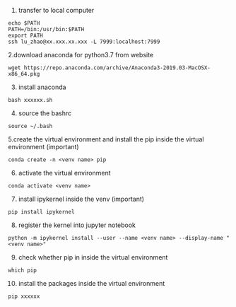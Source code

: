 1. transfer to local computer
```
echo $PATH  
PATH=/bin:/usr/bin:$PATH  
export PATH  
ssh lu_zhao@xx.xxx.xx.xxx -L 7999:localhost:7999  
```

2.download anaconda for python3.7 from website
```
wget https://repo.anaconda.com/archive/Anaconda3-2019.03-MacOSX-x86_64.pkg
```

3. install anaconda
```
bash xxxxxx.sh
```

4. source the bashrc
```
source ~/.bash
```

5.create the virtual environment and install the pip inside the virtual environment (important)
```
conda create -n <venv name> pip 
```

6. activate the virtual environment
```
conda activate <venv name> 
```

7. install ipykernel inside the venv (important)
```
pip install ipykernel
```

8. register the kernel into jupyter notebook
```
python -m ipykernel install --user --name <venv name> --display-name "<venv name>"
```

9. check whether pip in inside the virtual environment
```
which pip
```

10. install the packages inside the virtual environment
```
pip xxxxxx
```
